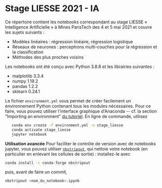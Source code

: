 # Stage LIESSE 2021 - IA

Ce répertoire contient les notebooks correspondant au stage LIESSE « Intelligence Artificielle » à Mines ParisTech des 4 et 5 mai 2021 et couvre les sujets suivants : 

* Modèles linéaires : régression linéaire, régression logistique
* Réseaux de neurones : perceptrons multi-couches pour la régression et la classification 
* Méthodes des plus proches voisins

Les notebooks ont été conçu avec Python 3.8.8 et les librairies suivantes :
* matplotlib 3.3.4
* numpy 1.19.2
* pandas 1.2.2
* sklearn 0.24.1

Le fichier `environment.yml` vous permet de créer facilement un environnement Python contenant tous les modules nécessaires. Pour ce faire, vous pouvez utiliser l'interface graphique d'Anaconda -- cf. la section "Importing an environment" [du tutoriel](https://docs.anaconda.com/anaconda/navigator/tutorials/manage-environments/).
En ligne de commande, utilisez 
```bash
   conda env create -f environment.yml -n stage_liesse
   conda activate stage_liesse
   jupyter notebook
```
__Utilisation avancée__
Pour faciliter le contrôle de version avec de notebooks jupyter, vous pouvez utiliser [`nbstripout`](https://pypi.org/project/nbstripout/), qui nettoie votre notebook (en particulier en enlevant les cellules de sortie) : installez-le avec
```bash
conda install -c conda-forge nbstripout
```
puis, avant de faire un commit,
```bash
nbstripout <nom_du_notebook>.ipynb
```
